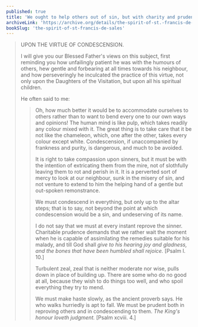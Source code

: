 ```yaml
---
published: true
title: 'We ought to help others out of sin, but with charity and prudence'
archiveLink: 'https://archive.org/details/the-spirit-of-st.-francis-de-sales/page/103?view=theater'
bookSlug: 'the-spirit-of-st-francis-de-sales'
---
```


> UPON THE VIRTUE OF CONDESCENSION.
> 
> I will give you our Blessed Father's views on this subject, first reminding you how unfailingly patient he was with the humours of others, hew gentle and forbearing at all times towards his neighbour, and how perseveringly he inculcated the practice of this virtue, not only upon the Daughters of the Visitation, but upon all his spiritual children.
> 
> He often said to me:
> 
>> Oh, how much better it would be to accommodate ourselves to others rather than to want to bend every one to our own ways and opinions! The human mind is like pulp, which takes readily any colour mixed with it. The great thing is to take care that it be not like the chameleon, which, one after the other, takes every colour except white. Condescension, if unaccompanied by frankness and purity, is dangerous, and much to be avoided.
>> 
>> It is right to take compassion upon sinners, but it must be with the intention of extricating them from the mire, not of slothfully leaving them to rot and perish in it. It is a perverted sort of mercy to look at our neighbour, sunk in the misery of sin, and not venture to extend to him the helping hand of a gentle but out-spoken remonstrance.
>>
>> We must condescend in everything, but only up to the altar steps; that is to say, not beyond the point at which condescension would be a sin, and undeserving of its name.
>>
>> I do not say that we must at every instant reprove the sinner. Charitable prudence demands that we rather wait the moment when he is capable of assimilating the remedies suitable for his malady, and till God shall *give to his hearing joy and gladness, and the bones that have been humbled shall rejoice.* [Psalm l. 10.]
>>
>> Turbulent zeal, zeal that is neither moderate nor wise, pulls down in place of building up. There are some who do no good at all, because they wish to do things too well, and who spoil everything they try to mend.
>>
>> We must make haste slowly, as the ancient proverb says. He who walks hurriedly is apt to fall. We must be prudent both in reproving others and in condescending to them. *The King's honour loveth judgment.* [Psalm xcviii. 4.]